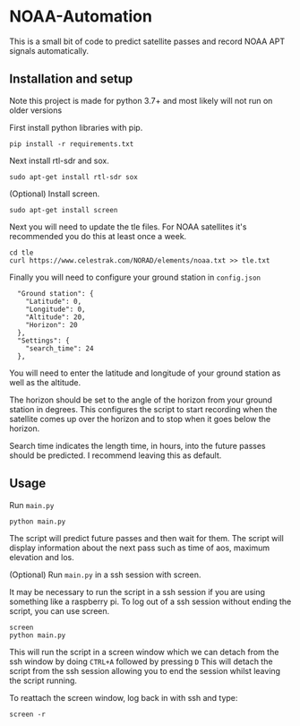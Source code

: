 # NOAA-Automation
This is a small bit of code to predict satellite passes and record NOAA APT signals automatically.
## Installation and setup
Note this project is made for python 3.7+ and most likely will not run on older versions

First install python libraries with pip.

```
pip install -r requirements.txt
```
Next install rtl-sdr and sox.
```
sudo apt-get install rtl-sdr sox
```
(Optional) Install screen.
```
sudo apt-get install screen
```
Next you will need to update the tle files. For NOAA satellites it's recommended you do this at least once a week.
```
cd tle
curl https://www.celestrak.com/NORAD/elements/noaa.txt >> tle.txt
```
Finally you will need to configure your ground station in `config.json`
```
  "Ground station": {
    "Latitude": 0,
    "Longitude": 0,
    "Altitude": 20,
    "Horizon": 20
  },
  "Settings": {
    "search_time": 24
  },
```
You will need to enter the latitude and longitude of your ground station as well as the altitude. 

The horizon should be set to the angle of the horizon from your ground station in degrees. This configures the script to start recording when the satellite comes up over the horizon and to stop when it goes below the horizon.

Search time indicates the length time, in hours, into the future passes should be predicted. I recommend leaving this as default.

## Usage
 Run `main.py`
```
python main.py
```
The script will predict future passes and then wait for them. The script will display information about the next pass such as time of aos, maximum elevation and los.

(Optional) Run `main.py` in a ssh session with screen. 

It may be necessary to run the script in a ssh session if you are using something like a raspberry pi. To log out of a ssh session without ending the script, you can use screen.
```
screen
python main.py
```
This will run the script in a screen window which we can detach from the ssh window by doing `CTRL+A` followed by pressing `D`
This will detach the script from the ssh session allowing you to end the session whilst leaving the script running.

To reattach the screen window, log back in with ssh and type:
```
screen -r
```

